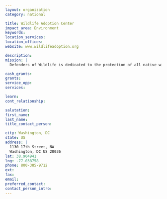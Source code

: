 ```yaml
---
layout: organization
category: national

title: Wildlife Adoption Center
impact_area: Environment
keywords: 
location_services: 
location_offices: 
website: www.wildlifeadoption.org

description: 
mission: |
  Defenders of Wildlife is dedicated to the protection of all native wild animals and plants in their natural communities. We focus our programs on what scientists consider two of the most serious environmental threats to the planet: the accelerating rate of extinction of species and the associated loss of biological diversity, and habitat alteration and destruction. Long known for our leadership on endangered species issues, Defenders of Wildlife also advocates new approaches to wildlife conservation that will help keep species from becoming endangered. Our programs encourage protection of entire ecosystems and interconnected habitats while protecting predators that serve as indicator species for ecosystem health. 

cash_grants: 
grants: 
service_opp: 
services: 

learn: 
cont_relationship: 

salutation: 
first_name: 
last_name: 
title_contact_person: 

city: Washington, DC
state: US
address: |
  1130 17th Street, NW  
  Washington, DC US 20036
lat: 38.904941
lng: -77.038758
phone: 800-385-9712
ext: 
fax: 
email: 
preferred_contact: 
contact_person_intro: 
---
```

